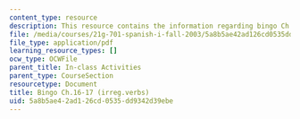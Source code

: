 ```yaml
---
content_type: resource
description: This resource contains the information regarding bingo Ch.16-17 (irreg.verbs).
file: /media/courses/21g-701-spanish-i-fall-2003/5a8b5ae42ad126cd0535dd9342d39ebe_MIT21G_701F03_17bingo.pdf
file_type: application/pdf
learning_resource_types: []
ocw_type: OCWFile
parent_title: In-class Activities
parent_type: CourseSection
resourcetype: Document
title: Bingo Ch.16-17 (irreg.verbs)
uid: 5a8b5ae4-2ad1-26cd-0535-dd9342d39ebe
---
```

